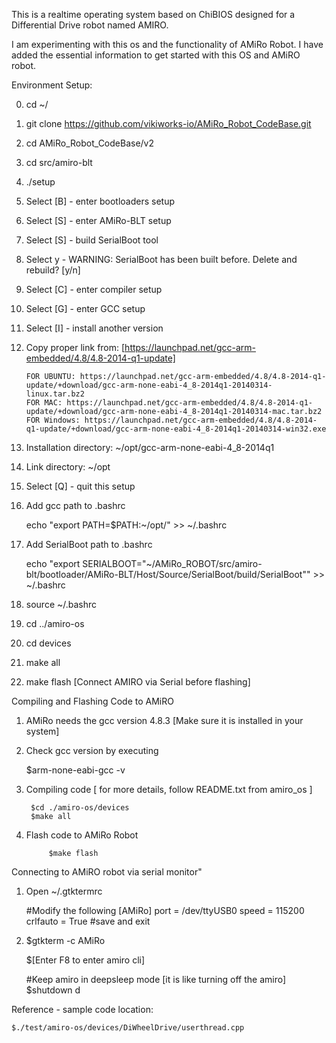 This is a realtime operating system based on ChiBIOS designed for a Differential Drive robot named AMIRO.

I am experimenting with this os and the functionality of AMiRo Robot. I have added the essential information to get started with this OS and AMiRO robot.

Environment Setup:

0. cd ~/
1. git clone https://github.com/vikiworks-io/AMiRo_Robot_CodeBase.git
2. cd AMiRo_Robot_CodeBase/v2
3. cd src/amiro-blt
2. ./setup 
3. Select   [B] - enter bootloaders setup
4. Select   [S] - enter AMiRo-BLT setup
5. Select   [S] - build SerialBoot tool
6. Select y - WARNING: SerialBoot has been built before. Delete and rebuild? [y/n]
7. Select 	 [C] - enter compiler setup
8. Select   [G] - enter GCC setup
9. Select   [I] - install another version
10. Copy proper link from: [https://launchpad.net/gcc-arm-embedded/4.8/4.8-2014-q1-update]

        FOR UBUNTU: https://launchpad.net/gcc-arm-embedded/4.8/4.8-2014-q1-update/+download/gcc-arm-none-eabi-4_8-2014q1-20140314-linux.tar.bz2
        FOR MAC: https://launchpad.net/gcc-arm-embedded/4.8/4.8-2014-q1-update/+download/gcc-arm-none-eabi-4_8-2014q1-20140314-mac.tar.bz2
        FOR Windows: https://launchpad.net/gcc-arm-embedded/4.8/4.8-2014-q1-update/+download/gcc-arm-none-eabi-4_8-2014q1-20140314-win32.exe

11. Installation directory: ~/opt/gcc-arm-none-eabi-4_8-2014q1
12. Link directory: ~/opt
13. Select [Q] - quit this setup
14. Add gcc path to .bashrc

	echo "export PATH=$PATH:~/opt/" >> ~/.bashrc

16. Add SerialBoot path to .bashrc
   
	echo "export SERIALBOOT=\"~/AMiRo_ROBOT/src/amiro-blt/bootloader/AMiRo-BLT/Host/Source/SerialBoot/build/SerialBoot\"" >> ~/.bashrc
17. source ~/.bashrc
18. cd ../amiro-os
19. cd devices
20. make all
21. make flash [Connect AMIRO via Serial before flashing]


Compiling and Flashing Code to AMiRO

1. AMiRo needs the gcc version 4.8.3 [Make sure it is installed in your system]
2. Check gcc version by executing 

    $arm-none-eabi-gcc -v

3. Compiling code [ for more details, follow README.txt from amiro_os ]

		$cd ./amiro-os/devices
		$make all

4. Flash code to AMiRo Robot

			$make flash


Connecting to AMiRO robot via serial monitor"

1. Open  ~/.gtktermrc
   
      #Modify the following
	    [AMiRo]
		  port    = /dev/ttyUSB0
		  speed   = 115200
		  crlfauto    = True
		  #save and exit

2. $gtkterm -c AMiRo
	
      $[Enter F8 to enter amiro cli]
    
      #Keep amiro in deepsleep mode [it is like turning off the amiro]
	    $shutdown d


Reference - sample code location:

	$./test/amiro-os/devices/DiWheelDrive/userthread.cpp

